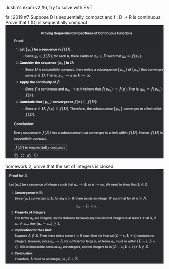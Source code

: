 Justin's exam v2 #6, try to solve with EVT

fall 2019 #7
Suppose D is sequentially compact and f : D → R is continuous. Prove that f (D) is  sequentially compact
![](z_attachments/Pasted%20image%2020250226221529.png)

homework 2, prove that the set of integers is closed.
![](./z_attachments/hw2q3.png)


